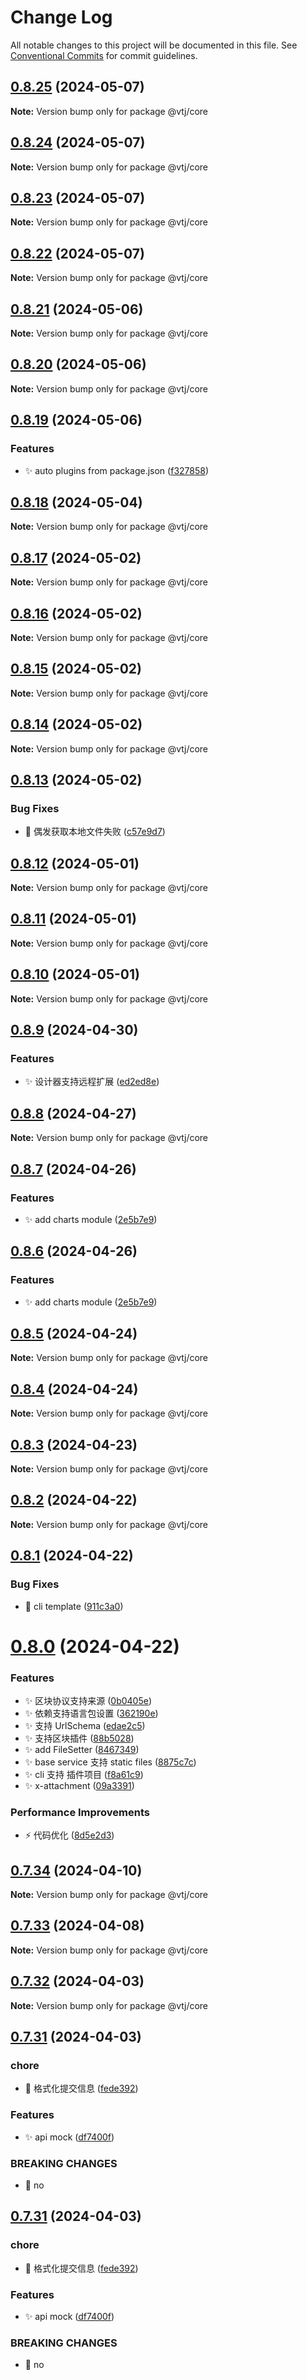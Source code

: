 # Change Log

All notable changes to this project will be documented in this file.
See [Conventional Commits](https://conventionalcommits.org) for commit guidelines.

## [0.8.25](https://gitee.com/newgateway/vtj/compare/@vtj/core@0.8.24...@vtj/core@0.8.25) (2024-05-07)

**Note:** Version bump only for package @vtj/core





## [0.8.24](https://gitee.com/newgateway/vtj/compare/@vtj/core@0.8.23...@vtj/core@0.8.24) (2024-05-07)

**Note:** Version bump only for package @vtj/core





## [0.8.23](https://gitee.com/newgateway/vtj/compare/@vtj/core@0.8.22...@vtj/core@0.8.23) (2024-05-07)

**Note:** Version bump only for package @vtj/core





## [0.8.22](https://gitee.com/newgateway/vtj/compare/@vtj/core@0.8.21...@vtj/core@0.8.22) (2024-05-07)

**Note:** Version bump only for package @vtj/core





## [0.8.21](https://gitee.com/newgateway/vtj/compare/@vtj/core@0.8.20...@vtj/core@0.8.21) (2024-05-06)

**Note:** Version bump only for package @vtj/core





## [0.8.20](https://gitee.com/newgateway/vtj/compare/@vtj/core@0.8.19...@vtj/core@0.8.20) (2024-05-06)

**Note:** Version bump only for package @vtj/core





## [0.8.19](https://gitee.com/newgateway/vtj/compare/@vtj/core@0.8.18...@vtj/core@0.8.19) (2024-05-06)


### Features

* ✨ auto plugins from package.json ([f327858](https://gitee.com/newgateway/vtj/commits/f3278585be56c841b672745bba5be780f26fb054))





## [0.8.18](https://gitee.com/newgateway/vtj/compare/@vtj/core@0.8.17...@vtj/core@0.8.18) (2024-05-04)

**Note:** Version bump only for package @vtj/core





## [0.8.17](https://gitee.com/newgateway/vtj/compare/@vtj/core@0.8.16...@vtj/core@0.8.17) (2024-05-02)

**Note:** Version bump only for package @vtj/core





## [0.8.16](https://gitee.com/newgateway/vtj/compare/@vtj/core@0.8.15...@vtj/core@0.8.16) (2024-05-02)

**Note:** Version bump only for package @vtj/core





## [0.8.15](https://gitee.com/newgateway/vtj/compare/@vtj/core@0.8.14...@vtj/core@0.8.15) (2024-05-02)

**Note:** Version bump only for package @vtj/core





## [0.8.14](https://gitee.com/newgateway/vtj/compare/@vtj/core@0.8.13...@vtj/core@0.8.14) (2024-05-02)

**Note:** Version bump only for package @vtj/core





## [0.8.13](https://gitee.com/newgateway/vtj/compare/@vtj/core@0.8.12...@vtj/core@0.8.13) (2024-05-02)


### Bug Fixes

* 🐛 偶发获取本地文件失败 ([c57e9d7](https://gitee.com/newgateway/vtj/commits/c57e9d766f40949da74d5eb24e94e84f83836a91))





## [0.8.12](https://gitee.com/newgateway/vtj/compare/@vtj/core@0.8.11...@vtj/core@0.8.12) (2024-05-01)

**Note:** Version bump only for package @vtj/core





## [0.8.11](https://gitee.com/newgateway/vtj/compare/@vtj/core@0.8.10...@vtj/core@0.8.11) (2024-05-01)

**Note:** Version bump only for package @vtj/core





## [0.8.10](https://gitee.com/newgateway/vtj/compare/@vtj/core@0.8.9...@vtj/core@0.8.10) (2024-05-01)

**Note:** Version bump only for package @vtj/core





## [0.8.9](https://gitee.com/newgateway/vtj/compare/@vtj/core@0.8.8...@vtj/core@0.8.9) (2024-04-30)


### Features

* ✨ 设计器支持远程扩展 ([ed2ed8e](https://gitee.com/newgateway/vtj/commits/ed2ed8ec38f51d389d0eb05488a3e8e06a1fdd35))






## [0.8.8](https://gitee.com/newgateway/vtj/compare/@vtj/core@0.8.7...@vtj/core@0.8.8) (2024-04-27)

**Note:** Version bump only for package @vtj/core





## [0.8.7](https://gitee.com/newgateway/vtj/compare/@vtj/core@0.8.5...@vtj/core@0.8.7) (2024-04-26)


### Features

* ✨ add charts module ([2e5b7e9](https://gitee.com/newgateway/vtj/commits/2e5b7e9ca763a2446d3e65af6fa8d1d32b8f2243))





## [0.8.6](https://gitee.com/newgateway/vtj/compare/@vtj/core@0.8.5...@vtj/core@0.8.6) (2024-04-26)


### Features

* ✨ add charts module ([2e5b7e9](https://gitee.com/newgateway/vtj/commits/2e5b7e9ca763a2446d3e65af6fa8d1d32b8f2243))






## [0.8.5](https://gitee.com/newgateway/vtj/compare/@vtj/core@0.8.4...@vtj/core@0.8.5) (2024-04-24)

**Note:** Version bump only for package @vtj/core





## [0.8.4](https://gitee.com/newgateway/vtj/compare/@vtj/core@0.8.3...@vtj/core@0.8.4) (2024-04-24)

**Note:** Version bump only for package @vtj/core






## [0.8.3](https://gitee.com/newgateway/vtj/compare/@vtj/core@0.8.2...@vtj/core@0.8.3) (2024-04-23)

**Note:** Version bump only for package @vtj/core






## [0.8.2](https://gitee.com/newgateway/vtj/compare/@vtj/core@0.8.1...@vtj/core@0.8.2) (2024-04-22)

**Note:** Version bump only for package @vtj/core





## [0.8.1](https://gitee.com/newgateway/vtj/compare/@vtj/core@0.8.0...@vtj/core@0.8.1) (2024-04-22)


### Bug Fixes

* 🐛 cli template ([911c3a0](https://gitee.com/newgateway/vtj/commits/911c3a0e2bb60548affe5dcf5a496577809d63b8))






# [0.8.0](https://gitee.com/newgateway/vtj/compare/@vtj/core@0.7.34...@vtj/core@0.8.0) (2024-04-22)


### Features

* ✨ 区块协议支持来源 ([0b0405e](https://gitee.com/newgateway/vtj/commits/0b0405ed98f35add403d155022f6998a3ced16f3))
* ✨ 依赖支持语言包设置 ([362190e](https://gitee.com/newgateway/vtj/commits/362190e66d663412d2d07261bc29b9ef439af8ed))
* ✨ 支持 UrlSchema ([edae2c5](https://gitee.com/newgateway/vtj/commits/edae2c52ce88ad72a4a7c31844385dc083249e72))
* ✨ 支持区块插件 ([88b5028](https://gitee.com/newgateway/vtj/commits/88b5028cdb142dd9f5642c51ecb9f978333858ce))
* ✨ add FileSetter ([8467349](https://gitee.com/newgateway/vtj/commits/8467349162e8694808fd3fdcd2354d8bb6de086f))
* ✨ base service 支持 static files ([8875c7c](https://gitee.com/newgateway/vtj/commits/8875c7c4e7d14ccbe2dee89d8a214d40a4c57546))
* ✨ cli 支持 插件项目 ([f8a61c9](https://gitee.com/newgateway/vtj/commits/f8a61c97f7e94a6a4afd23e91c6d2b879cf8eaa3))
* ✨ x-attachment ([09a3391](https://gitee.com/newgateway/vtj/commits/09a33914ee22a2410a396ed004a799d368259987))


### Performance Improvements

* ⚡ 代码优化 ([8d5e2d3](https://gitee.com/newgateway/vtj/commits/8d5e2d366876cd1c91eb8e4c7b30237e65dd33b5))






## [0.7.34](https://gitee.com/newgateway/vtj/compare/@vtj/core@0.7.33...@vtj/core@0.7.34) (2024-04-10)

**Note:** Version bump only for package @vtj/core






## [0.7.33](https://gitee.com/newgateway/vtj/compare/@vtj/core@0.7.32...@vtj/core@0.7.33) (2024-04-08)

**Note:** Version bump only for package @vtj/core






## [0.7.32](https://gitee.com/newgateway/vtj/compare/@vtj/core@0.7.31...@vtj/core@0.7.32) (2024-04-03)

**Note:** Version bump only for package @vtj/core






## [0.7.31](https://gitee.com/newgateway/vtj/compare/@vtj/core@0.7.30...@vtj/core@0.7.31) (2024-04-03)


### chore

* 🚀 格式化提交信息 ([fede392](https://gitee.com/newgateway/vtj/commits/fede3924392a8297d2b2fe37565fd975116b8bf2))


### Features

* ✨ api mock ([df7400f](https://gitee.com/newgateway/vtj/commits/df7400f1c2f7aa20f24e5217b177a38877de5cdd))


### BREAKING CHANGES

* 🧨 no






## [0.7.31](https://gitee.com/newgateway/vtj/compare/@vtj/core@0.7.30...@vtj/core@0.7.31) (2024-04-03)


### chore

* 🚀 格式化提交信息 ([fede392](https://gitee.com/newgateway/vtj/commits/fede3924392a8297d2b2fe37565fd975116b8bf2))


### Features

* ✨ api mock ([df7400f](https://gitee.com/newgateway/vtj/commits/df7400f1c2f7aa20f24e5217b177a38877de5cdd))


### BREAKING CHANGES

* 🧨 no

